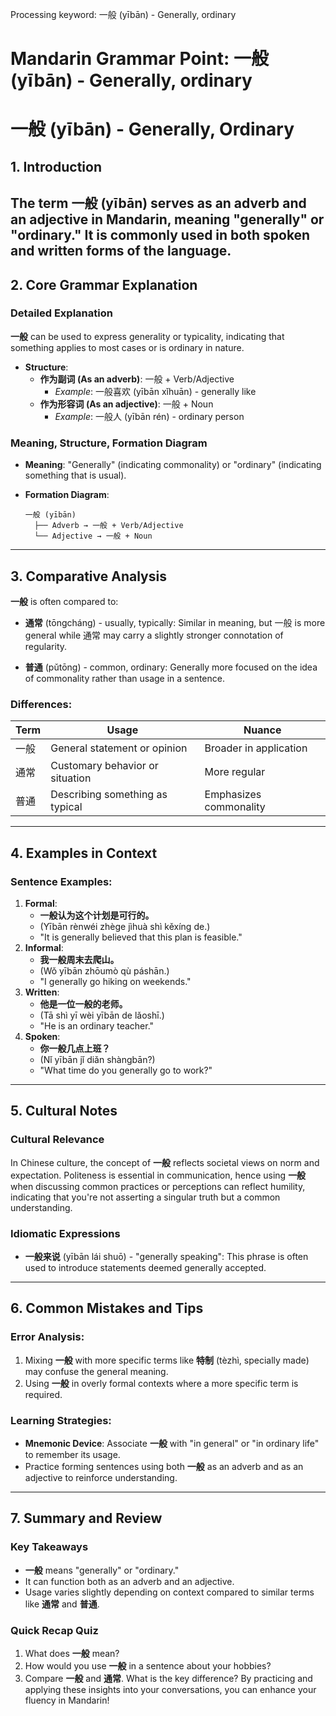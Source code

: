 Processing keyword: 一般 (yībān) - Generally, ordinary
# Mandarin Grammar Point: 一般 (yībān) - Generally, ordinary
# 一般 (yībān) - Generally, Ordinary
## 1. Introduction
The term **一般** (yībān) serves as an adverb and an adjective in Mandarin, meaning "generally" or "ordinary." It is commonly used in both spoken and written forms of the language.
---
## 2. Core Grammar Explanation
### Detailed Explanation
**一般** can be used to express generality or typicality, indicating that something applies to most cases or is ordinary in nature.
- **Structure**:
  - **作为副词 (As an adverb)**: 一般 + Verb/Adjective
    - *Example*: 一般喜欢 (yībān xǐhuān) - generally like
  - **作为形容词 (As an adjective)**: 一般 + Noun
    - *Example*: 一般人 (yībān rén) - ordinary person
### Meaning, Structure, Formation Diagram
- **Meaning**: "Generally" (indicating commonality) or "ordinary" (indicating something that is usual).
  
- **Formation Diagram**:
  
  ```plaintext
  一般 (yībān)
    ├── Adverb → 一般 + Verb/Adjective
    └── Adjective → 一般 + Noun
  ```
---
## 3. Comparative Analysis
**一般** is often compared to:
- **通常** (tōngcháng) - usually, typically: Similar in meaning, but 一般 is more general while 通常 may carry a slightly stronger connotation of regularity.
  
- **普通** (pǔtōng) - common, ordinary: Generally more focused on the idea of commonality rather than usage in a sentence.
### Differences:
| Term   | Usage                              | Nuance               |
|--------|------------------------------------|----------------------|
| 一般   | General statement or opinion       | Broader in application |
| 通常   | Customary behavior or situation     | More regular          |
| 普通   | Describing something as typical    | Emphasizes commonality|
---
## 4. Examples in Context
### Sentence Examples:
1. **Formal**: 
   - **一般认为这个计划是可行的。**
   - (Yībān rènwéi zhège jìhuà shì kěxíng de.)
   - "It is generally believed that this plan is feasible."
2. **Informal**: 
   - **我一般周末去爬山。**
   - (Wǒ yībān zhōumò qù páshān.)
   - "I generally go hiking on weekends."
3. **Written**:
   - **他是一位一般的老师。**
   - (Tā shì yī wèi yībān de lǎoshī.)
   - "He is an ordinary teacher."
4. **Spoken**: 
   - **你一般几点上班？**
   - (Nǐ yībān jǐ diǎn shàngbān?)
   - "What time do you generally go to work?"
---
## 5. Cultural Notes 
### Cultural Relevance
In Chinese culture, the concept of **一般** reflects societal views on norm and expectation. Politeness is essential in communication, hence using **一般** when discussing common practices or perceptions can reflect humility, indicating that you're not asserting a singular truth but a common understanding.
### Idiomatic Expressions
- **一般来说** (yībān lái shuō) - "generally speaking": This phrase is often used to introduce statements deemed generally accepted.
---
## 6. Common Mistakes and Tips
### Error Analysis:
1. Mixing **一般** with more specific terms like **特制** (tèzhì, specially made) may confuse the general meaning.
2. Using **一般** in overly formal contexts where a more specific term is required.
### Learning Strategies:
- **Mnemonic Device**: Associate **一般** with "in general" or "in ordinary life" to remember its usage.
- Practice forming sentences using both **一般** as an adverb and as an adjective to reinforce understanding.
---
## 7. Summary and Review
### Key Takeaways
- **一般** means "generally" or "ordinary."
- It can function both as an adverb and an adjective.
- Usage varies slightly depending on context compared to similar terms like **通常** and **普通**.
### Quick Recap Quiz
1. What does **一般** mean?
2. How would you use **一般** in a sentence about your hobbies?
3. Compare **一般** and **通常**. What is the key difference?
By practicing and applying these insights into your conversations, you can enhance your fluency in Mandarin!

